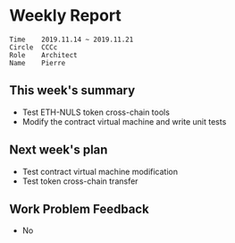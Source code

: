 # Weekly Report 

```
Time	2019.11.14 ~ 2019.11.21
Circle	CCCc
Role	Architect
Name	Pierre
```
## This week's summary

- Test ETH-NULS token cross-chain tools
- Modify the contract virtual machine and write unit tests

## Next week's plan

- Test contract virtual machine modification
- Test token cross-chain transfer

## Work Problem Feedback

- No


